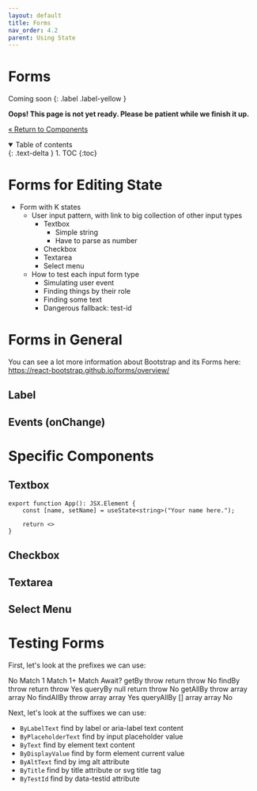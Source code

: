 ```yaml
---
layout: default
title: Forms
nav_order: 4.2
parent: Using State
---
```


# Forms

Coming soon
{: .label .label-yellow }

**Oops! This page is not yet ready. Please be patient while we finish it up.**

[&laquo; Return to Components](components.md)

<details open markdown="block">
  <summary>
    Table of contents
  </summary>
  {: .text-delta }
1. TOC
{:toc}
</details>


# Forms for Editing State

* Form with K states
  * User input pattern, with link to big collection of other input types
    * Textbox
      * Simple string
      * Have to parse as number
    * Checkbox
    * Textarea
    * Select menu
  * How to test each input form type
    * Simulating user event
    * Finding things by their role
    * Finding some text
    * Dangerous fallback: test-id

# Forms in General

You can see a lot more information about Bootstrap and its Forms here: <https://react-bootstrap.github.io/forms/overview/>

## Label


## Events (onChange)

# Specific Components

## Textbox


```tsx
export function App(): JSX.Element {
    const [name, setName] = useState<string>("Your name here.");

    return <>
}
```

## Checkbox

## Textarea

## Select Menu

# Testing Forms

First, let's look at the prefixes we can use:

No Match	1 Match	1+ Match	Await?
getBy	throw	return	throw	No
findBy	throw	return	throw	Yes
queryBy	null	return	throw	No
getAllBy	throw	array	array	No
findAllBy	throw	array	array	Yes
queryAllBy	[]	array	array	No

Next, let's look at the suffixes we can use:

* `ByLabelText` find by label or aria-label text content
* `ByPlaceholderText` find by input placeholder value
* `ByText` find by element text content
* `ByDisplayValue` find by form element current value
* `ByAltText` find by img alt attribute
* `ByTitle` find by title attribute or svg title tag
* `ByTestId` find by data-testid attribute
